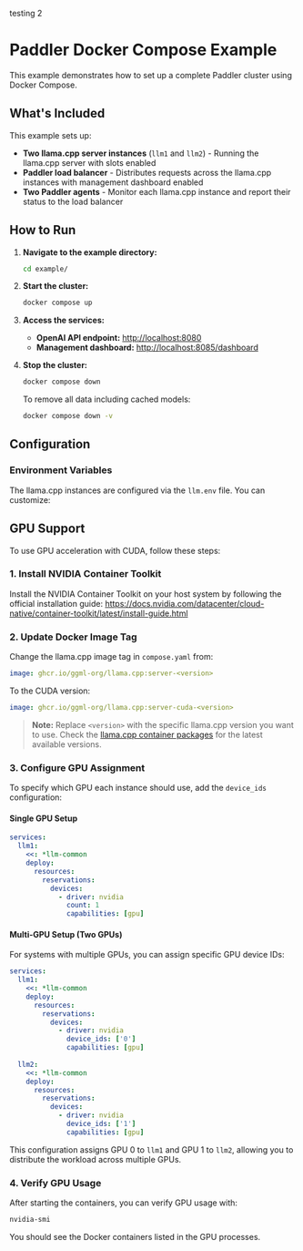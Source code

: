 testing 2

# Paddler Docker Compose Example

This example demonstrates how to set up a complete Paddler cluster using Docker Compose.

## What's Included

This example sets up:

* **Two llama.cpp server instances** (`llm1` and `llm2`) - Running the llama.cpp server with slots enabled
* **Paddler load balancer** - Distributes requests across the llama.cpp instances with management dashboard enabled
* **Two Paddler agents** - Monitor each llama.cpp instance and report their status to the load balancer

## How to Run

1. **Navigate to the example directory:**

   ```bash
   cd example/
   ```

2. **Start the cluster:**

   ```bash
   docker compose up
   ```

3. **Access the services:**
   * **OpenAI API endpoint:** <http://localhost:8080>
   * **Management dashboard:** <http://localhost:8085/dashboard>

4. **Stop the cluster:**

   ```bash
   docker compose down
   ```

   To remove all data including cached models:

   ```bash
   docker compose down -v
   ```

## Configuration

### Environment Variables

The llama.cpp instances are configured via the `llm.env` file. You can customize:

## GPU Support

To use GPU acceleration with CUDA, follow these steps:

### 1. Install NVIDIA Container Toolkit

Install the NVIDIA Container Toolkit on your host system by following the official installation guide:
<https://docs.nvidia.com/datacenter/cloud-native/container-toolkit/latest/install-guide.html>

### 2. Update Docker Image Tag

Change the llama.cpp image tag in `compose.yaml` from:

```yaml
image: ghcr.io/ggml-org/llama.cpp:server-<version>
```

To the CUDA version:

```yaml
image: ghcr.io/ggml-org/llama.cpp:server-cuda-<version>
```

> **Note:** Replace `<version>` with the specific llama.cpp version you want to use.
> Check the [llama.cpp container packages](https://github.com/ggml-org/llama.cpp/pkgs/container/llama.cpp) for the latest available versions.

### 3. Configure GPU Assignment

To specify which GPU each instance should use, add the `device_ids` configuration:

#### Single GPU Setup

```yaml
services:
  llm1:
    <<: *llm-common
    deploy:
      resources:
        reservations:
          devices:
            - driver: nvidia
              count: 1
              capabilities: [gpu]
```

#### Multi-GPU Setup (Two GPUs)

For systems with multiple GPUs, you can assign specific GPU device IDs:

```yaml
services:
  llm1:
    <<: *llm-common
    deploy:
      resources:
        reservations:
          devices:
            - driver: nvidia
              device_ids: ['0']
              capabilities: [gpu]
  
  llm2:
    <<: *llm-common
    deploy:
      resources:
        reservations:
          devices:
            - driver: nvidia
              device_ids: ['1']
              capabilities: [gpu]
```

This configuration assigns GPU 0 to `llm1` and GPU 1 to `llm2`, allowing you to distribute the workload across multiple GPUs.

### 4. Verify GPU Usage

After starting the containers, you can verify GPU usage with:

```bash
nvidia-smi
```

You should see the Docker containers listed in the GPU processes.
